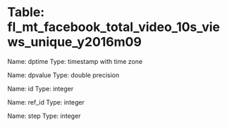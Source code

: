 Table: fl_mt_facebook_total_video_10s_views_unique_y2016m09
===========================================================

Name: dptime
Type: timestamp with time zone

Name: dpvalue
Type: double precision

Name: id
Type: integer

Name: ref_id
Type: integer

Name: step
Type: integer

